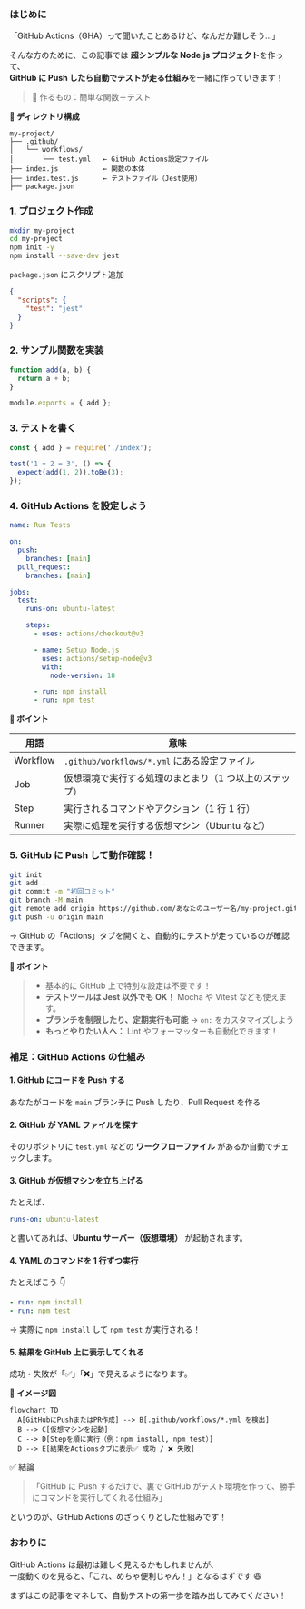 ### はじめに

「GitHub Actions（GHA）って聞いたことあるけど、なんだか難しそう…」

そんな方のために、この記事では **超シンプルな Node.js プロジェクト**を作って、  
**GitHub に Push したら自動でテストが走る仕組み**を一緒に作っていきます！

> 🧪 作るもの：簡単な関数＋テスト

**📁 ディレクトリ構成**

```
my-project/
├── .github/
│   └── workflows/
│       └── test.yml   ← GitHub Actions設定ファイル
├── index.js           ← 関数の本体
├── index.test.js      ← テストファイル（Jest使用）
├── package.json
```

### 1\. プロジェクト作成

```bash
mkdir my-project
cd my-project
npm init -y
npm install --save-dev jest
```

`package.json` にスクリプト追加

```json
{
  "scripts": {
    "test": "jest"
  }
}
```

### 2\. サンプル関数を実装

```js:index.js
function add(a, b) {
  return a + b;
}

module.exports = { add };
```

### 3\. テストを書く

```js:index.test.js
const { add } = require('./index');

test('1 + 2 = 3', () => {
  expect(add(1, 2)).toBe(3);
});
```

### 4\. GitHub Actions を設定しよう

```yaml:.github/workflows/test.yml
name: Run Tests

on:
  push:
    branches: [main]
  pull_request:
    branches: [main]

jobs:
  test:
    runs-on: ubuntu-latest

    steps:
      - uses: actions/checkout@v3

      - name: Setup Node.js
        uses: actions/setup-node@v3
        with:
          node-version: 18

      - run: npm install
      - run: npm test
```

**🔑 ポイント**

| 用語     | 意味                                                   |
| -------- | ------------------------------------------------------ |
| Workflow | `.github/workflows/*.yml` にある設定ファイル           |
| Job      | 仮想環境で実行する処理のまとまり（1 つ以上のステップ） |
| Step     | 実行されるコマンドやアクション（1 行 1 行）            |
| Runner   | 実際に処理を実行する仮想マシン（Ubuntu など）          |

### 5\. GitHub に Push して動作確認！

```bash
git init
git add .
git commit -m "初回コミット"
git branch -M main
git remote add origin https://github.com/あなたのユーザー名/my-project.git
git push -u origin main
```

→ GitHub の「Actions」タブを開くと、自動的にテストが走っているのが確認できます。

**🧠 ポイント**

> - 基本的に GitHub 上で特別な設定は不要です！
> - **テストツールは Jest 以外でも OK！** Mocha や Vitest なども使えます。
> - **ブランチを制限したり、定期実行も可能** → `on:` をカスタマイズしよう
> - **もっとやりたい人へ：** Lint やフォーマッターも自動化できます！

### 補足：GitHub Actions の仕組み

#### 1. **GitHub にコードを Push する**

あなたがコードを `main` ブランチに Push したり、Pull Request を作る

#### 2. **GitHub が YAML ファイルを探す**

そのリポジトリに `test.yml` などの **ワークフローファイル** があるか自動でチェックします。

#### 3. **GitHub が仮想マシンを立ち上げる**

たとえば、

```yaml
runs-on: ubuntu-latest
```

と書いてあれば、**Ubuntu サーバー（仮想環境）** が起動されます。

#### 4. **YAML のコマンドを 1 行ずつ実行**

たとえばこう 👇

```yaml
- run: npm install
- run: npm test
```

→ 実際に `npm install` して `npm test` が実行される！

#### 5. **結果を GitHub 上に表示してくれる**

成功・失敗が「✅」「❌」で見えるようになります。

**🎨 イメージ図**

```mermaid
flowchart TD
  A[GitHubにPushまたはPR作成] --> B[.github/workflows/*.yml を検出]
  B --> C[仮想マシンを起動]
  C --> D[Stepを順に実行（例：npm install, npm test）]
  D --> E[結果をActionsタブに表示✅ 成功 / ❌ 失敗]
```

✅ 結論

> 「GitHub に Push するだけで、裏で GitHub がテスト環境を作って、勝手にコマンドを実行してくれる仕組み」

というのが、GitHub Actions のざっくりとした仕組みです！

### おわりに

GitHub Actions は最初は難しく見えるかもしれませんが、  
一度動くのを見ると、「これ、めちゃ便利じゃん！」となるはずです 😆

まずはこの記事をマネして、自動テストの第一歩を踏み出してみてください！
